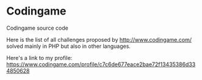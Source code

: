 # Codingame
Codingame source code

Here is the list of all challenges proposed by http://www.codingame.com/ solved mainly in PHP but also in other languages.

Here's a link to my profile: https://www.codingame.com/profile/c7c6de677eace2bae72f13435386d334850628


